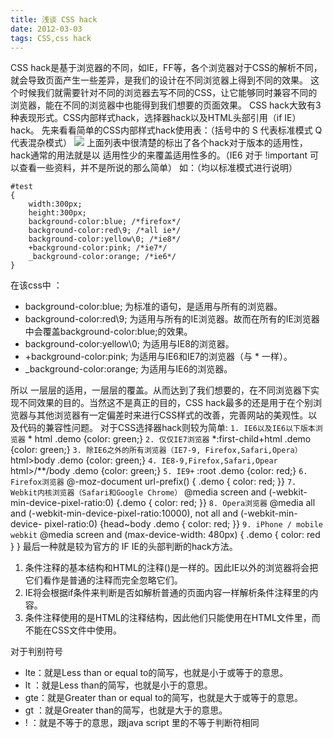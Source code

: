 ```yaml
---
title: 浅谈 CSS hack
date: 2012-03-03
tags: CSS,css hack
---
```


CSS hack是基于浏览器的不同，如IE，FF等，各个浏览器对于CSS的解析不同，就会导致页面产生一些差异，是我们的设计在不同浏览器上得到不同的效果。 这个时候我们就需要针对不同的浏览器去写不同的CSS，让它能够同时兼容不同的浏览器，能在不同的浏览器中也能得到我们想要的页面效果。 CSS hack大致有3种表现形式。CSS内部样式hack，选择器hack以及HTML头部引用（if IE）hack。 先来看看简单的CSS内部样式hack使用表：（括号中的 S 代表标准模式 Q 代表混杂模式） ![](http://freefe.cc/blog/wp-content/uploads/2016/06/csshack.png) 上面列表中很清楚的标出了各个hack对于版本的适用性，hack通常的用法就是以 适用性少的来覆盖适用性多的。（IE6 对于 !important 可以查看一些资料，并不是所说的那么简单） 如：（均以标准模式进行说明）

```
#test 
{ 
    width:300px; 
    height:300px; 
    background-color:blue; /*firefox*/
    background-color:red\9; /*all ie*/
    background-color:yellow\0; /*ie8*/
    +background-color:pink; /*ie7*/
    _background-color:orange; /*ie6*/
}
```

在该css中 ：

*   background-color:blue; 为标准的语句，是适用与所有的浏览器。
*   background-color:red\\9; 为适用与所有的IE浏览器。故而在所有的IE浏览器中会覆盖background-color:blue;的效果。
*   background-color:yellow\\0; 为适用与IE8的浏览器。
*   +background-color:pink; 为适用与IE6和IE7的浏览器（与 * 一样）。
*   _background-color:orange; 为适用与IE6的浏览器。

所以 一层层的适用，一层层的覆盖。从而达到了我们想要的，在不同浏览器下实现不同效果的目的。当然这不是真正的目的，CSS hack最多的还是用于在个别浏览器与其他浏览器有一定偏差时来进行CSS样式的改善，完善网站的美观性。以及代码的兼容性问题。 对于CSS选择器hack则较为简单: `1. IE6以及IE6以下版本浏览器` * html .demo {color: green;} `2. 仅仅IE7浏览器` *:first-child+html .demo {color: green;} `3. 除IE6之外的所有浏览器（IE7-9, Firefox,Safari,Opera）` html>body .demo {color: green;} `4. IE8-9,Firefox,Safari,Opear` html>/**/body .demo {color: green;} `5. IE9+` :root .demo {color: red;} `6. Firefox浏览器` @-moz-document url-prefix() { .demo { color: red; }} `7. Webkit内核浏览器（Safari和Google Chrome）` @media screen and (-webkit-min-device-pixel-ratio:0) {.demo { color: red; }} `8. Opera浏览器` @media all and (-webkit-min-device-pixel-ratio:10000), not all and (-webkit-min-device- pixel-ratio:0) {head~body .demo { color: red; }} `9. iPhone / mobile webkit` @media screen and (max-device-width: 480px) { .demo { color: red } } 最后一种就是较为官方的 IF IE的头部判断的hack方法。

1.  条件注释的基本结构和HTML的注释()是一样的。因此IE以外的浏览器将会把它们看作是普通的注释而完全忽略它们。
2.  IE将会根据if条件来判断是否如解析普通的页面内容一样解析条件注释里的内容。
3.  条件注释使用的是HTML的注释结构，因此他们只能使用在HTML文件里，而不能在CSS文件中使用。

对于判别符号

*   lte：就是Less than or equal to的简写，也就是小于或等于的意思。
*   lt ：就是Less than的简写，也就是小于的意思。
*   gte：就是Greater than or equal to的简写，也就是大于或等于的意思。
*   gt ：就是Greater than的简写，也就是大于的意思。
*   ! ：就是不等于的意思，跟java script 里的不等于判断符相同